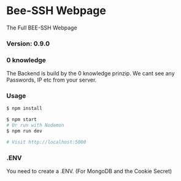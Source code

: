 # Bee-SSH Webpage

The Full BEE-SSH Webpage

### Version: 0.9.0

### 0 knowledge

The Backend is build by the 0 knowledge prinzip. We cant see any Passwords, IP etc from your server.

### Usage

```sh
$ npm install
```

```sh
$ npm start
# Or run with Nodemon
$ npm run dev

# Visit http://localhost:5000
```

### .ENV

You need to create a .ENV. (For MongoDB and the Cookie Secret)


